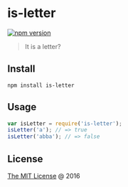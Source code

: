 # is-letter

[![npm version](https://badge.fury.io/js/is-letter.svg)](https://badge.fury.io/js/is-letter)

> It is a letter?

## Install 

```
npm install is-letter
```

## Usage

```js
var isLetter = require('is-letter');
isLetter('a'); // => true
isLetter('abba'); // => false
```

## License

[The MIT License](http://piecioshka.mit-license.org) @ 2016
